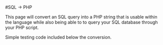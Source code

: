 #SQL -> PHP

This page will convert an SQL query into a PHP string that is usable within the language while also being able to to query your SQL database through your PHP script.

Simple testing code included below the conversion.